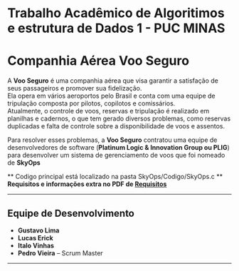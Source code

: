 # Trabalho Acadêmico de Algoritimos e estrutura de Dados 1 - PUC MINAS


# **Companhia Aérea Voo Seguro**

A **Voo Seguro** é uma companhia aérea que visa garantir a satisfação de seus passageiros e promover sua fidelização.  
Ela opera em vários aeroportos pelo Brasil e conta com uma equipe de tripulação composta por pilotos, copilotos e comissários.  
Atualmente, o controle de voos, reservas e tripulação é realizado em planilhas e cadernos, o que tem gerado diversos problemas, como reservas duplicadas e falta de controle sobre a disponibilidade de voos e assentos.  

Para resolver esses problemas, a **Voo Seguro** contratou uma equipe de desenvolvedores de software (**Platinum Logic & Innovation Group ou PLIG**) para desenvolver um sistema de gerenciamento de voos que foi nomeado de **SkyOps**

** Codigo principal está localizado na pasta SkyOps/Codigo/SkyOps.c **
**Requisitos e informações extra no PDF de [Requisitos](SkyOps/Docs/Trabalho_Pratico.pdf)**

---

## **Equipe de Desenvolvimento**

- **Gustavo Lima** 
- **Lucas Erick**   
- **Italo Vinhas**    
- **Pedro Vieira** – Scrum Master   

---